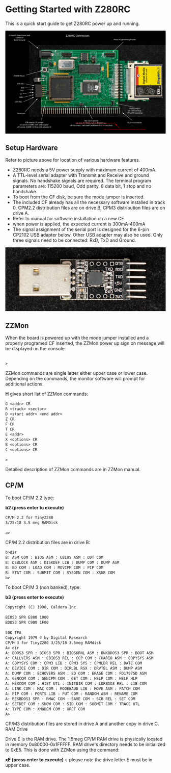 # Getting Started with Z280RC

This is a quick start guide to get Z280RC power up and running.

![](https://github.com/Plasmode/Z280RC/blob/master/Manuals/Z280RC_connector_pic.jpeg)
## Setup Hardware

Refer to picture above for location of various hardware features.

* Z280RC needs a 5V power supply with maximum current of 400mA.
* A TTL-level serial adapter with Transmit and Receive and ground signals. No handshake signals are required. The terminal program parameters are: 115200 baud, Odd parity, 8 data bit, 1 stop and no handshake.
* To boot from the CF disk, be sure the mode jumper is inserted.
* The included CF already has all the necessary software installed in track 0. CPM2.2 distribution files are on drive B, CPM3 distribution files are on drive A.
* Refer to manual for software installation on a new CF
* when power is applied, the expected current is 300mA-400mA
* The signal assignment of the serial port is designed for the 6-pin CP2102 USB adapter below. Other USB adapter may also be used. Only three signals need to be connected: RxD, TxD and Ground.

![](https://github.com/Plasmode/Z280RC/blob/master/Manuals/CP2102_adapter.jpeg)
## ZZMon

When the board is powered up with the mode jumper installed and a properly programed CF inserted, the ZZMon power up sign on message will be displayed on the console:


```TinyZZ Monitor v0.8 3/25/18

>
```

ZZMon commands are single letter either upper case or lower case. Depending on the commands, the monitor software will prompt for additional actions.

**H** gives short list of ZZMon commands:

```>help
G <addr> CR
R <track> <sector>
D <start addr> <end addr>
Z CR
F CR
T CR
E <addr>
X <options> CR
B <options> CR
C <options> CR

>
```
Detailed description of ZZMon commands are in ZZMon manual.
## CP/M

To boot CP/M 2.2 type:

**b2 (press enter to execute)**

```Copyright 1979 © by Digital Research
CP/M 2.2 for TinyZ280
3/25/18 3.5 meg RAMDisk

a>
```

CP/M 2.2 distribution files are in drive B:

```a>b:
b>dir
B: ASM COM : BIOS ASM : CBIOS ASM : DDT COM
B: DEBLOCK ASM : DISKDEF LIB : DUMP COM : DUMP ASM
B: ED COM : LOAD COM : MOVCPM COM : PIP COM
B: STAT COM : SUBMIT COM : SYSGEN COM : XSUB COM
b>
```

To boot CP/M 3 (non banked), type:

**b3 (press enter to execute)**

```CP/M V3.0 Loader
Copyright (C) 1998, Caldera Inc.

BIOS3 SPR E800 1000
BDOS3 SPR C900 1F00

50K TPA
Copyright 1979 © by Digital Research
CP/M 3 for TinyZ280 3/25/18 3.5meg RAMdisk
A> dir
A: BDOS3 SPR : BIOS3 SPR : BIOSKRNL ASM : BNKBDOS3 SPR : BOOT ASM
A: CALLVERS ASM : CBIOS3 REL : CCP COM : CHARIO ASM : COPYSYS ASM
A: COPYSYS COM : CPM3 LIB : CPM3 SYS : CPMLDR REL : DATE COM
A: DEVICE COM : DIR COM : DIRLBL RSX : DRVTBL ASM : DUMP ASM
A: DUMP COM : ECHOVERS ASM : ED COM : ERASE COM : FD1797SD ASM
A: GENCOM COM : GENCPM COM : GET COM : HELP COM : HELP HLP
A: HEXCOM COM : HIST UTL : INITDIR COM : LDRBIOS REL : LIB COM
A: LINK COM : MAC COM : MODEBAUD LIB : MOVE ASM : PATCH COM
A: PIP COM : PORTS LIB : PUT COM : RANDOM ASM : RENAME COM
A: RESBDOS3 SPR : RMAC COM : SAVE COM : SCB REL : SET COM
A: SETDEF COM : SHOW COM : SID COM : SUBMIT COM : TRACE UTL
A: TYPE COM : XMODEM COM : XREF COM
A>
```

CP/M3 distribution files are stored in drive A and another copy in drive C.
RAM Drive

Drive E is the RAM drive. The 1.5meg CP/M RAM drive is physically located in memory 0x80000-0x1FFFFF. RAM drive's directory needs to be initialized to 0xE5. This is done with ZZMon using the command:

**xE (press enter to execute)** ←please note the drive letter E must be in upper case.

